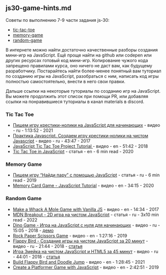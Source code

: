 ## js30-game-hints.md

Советы по выполнению 7-9 части задания js-30:

- [tic-tac-toe](js30-7.md)
- [memory-game](js30-8.md)
- [random-game](js30-9.md)

В интернете можно найти достаточно качественные разборы создания мини-игр на JavaScript. Ещё проще найти на github или codepen или других ресурсах готовый код мини-игр. Копирование чужого кода запрещено правилами курса, оно ничего не даст вам, как будущему разработчику. Постарайтесь найти более-менее понятный вам туториал по созданию игры на JavaScript, разобраться с ним, написать код игры полностью самостоятельно, внести в него свои правки.

Дальше ссылки на некоторые туториалы по созданию игр на JavaScript. Вы можете продолжить этот список при помощи PR, или добавляя ссылки на понравившиеся туториалы в канал materials в discord.

### Tic Tac Toe

- [Пишем игру крестики-нолики на JavaScript для начинающих](https://youtu.be/4gIlaYFYKYw) - видео - ru - 1:13:52 - 2021
- [Практика Javascript. Создаем игру крестики-нолики на чистом Javascript](https://youtu.be/PrXD97zx_Rc) - видео - ru - 43:47 - 2017
- [JavaScript Tic Tac Toe Project Tutorial ](https://youtu.be/P2TcQ3h0ipQ) - видео - en - 51:42 - 2018
- [Tic Tac Toe in JavaScript](https://dev.to/bornasepic/pure-and-simple-tic-tac-toe-with-javascript-4pgn) - статья - en - 6 min read - 2020

### Memory Game

- [Пишем игру “Найди пару” с помощью JavaScript](https://medium.com/@frontendly/пишем-игру-найди-пару-с-помощью-javascript-ec808358f915) - статья - ru - 6 min read - 2019
- [Memory Card Game - JavaScript Tutorial](https://youtu.be/ZniVgo8U7ek) - видео - en - 34:15 - 2020

### Random Game

- [Make a Whack A Mole Game with Vanilla JS](https://youtu.be/toNFfAaWghU) - видео - en - 14:34 - 2017
- [MDN Breakout - 2D игра на чистом JavaScript](https://developer.mozilla.org/ru/docs/Games/Tutorials/2D_Breakout_game_pure_JavaScript) - статья - ru - 3х10 min read - 2022
- [Dino Game - Игра на JavaScript с нуля для начинающих](https://youtu.be/Av53VJI-UiE) - видео - ru - 15:05 - 2018 - [демо](https://codepen.io/FrontCoder/pen/vZBqjV)
- [Rock Paper Scissors Game](https://youtu.be/jaVNP3nIAv0) - видео - en - 1:27:16 - 2019
- [Flappy Bird - Создание игры на чистом JavaScript за 20 минут](https://youtu.be/1ieQD20Cs0o) - видео - ru - 21:44 - 2018 - [статья](https://itproger.com/news/igra-na-chistom-javascript-za-20-minut)
- [Игра Змейка на чистом JavaScript и HTML5 за 45 минут](https://youtu.be/hM2vvcXBV84) - видео - ru - 44:01 - 2018 - [статья](https://itproger.com/news/sozdanie-igri-zmeyka-na-chistom-javascript-i-html5)
- [Build Flappy Bird and Doodle Jump](https://youtu.be/8xPsg6yv7TU) - видео - en - 1:28:45 - 2021
- [Create a Platformer Game with JavaScript](https://youtu.be/w-OKdSHRlfA) - видео - en - 2:42:51 - 2019
